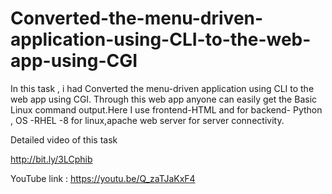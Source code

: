 # Converted-the-menu-driven-application-using-CLI-to-the-web-app-using-CGI

In this task , i had Converted the menu-driven application using CLI to the web app using CGI. Through this web app anyone can easily get the Basic Linux command output.Here I use frontend-HTML and for backend- Python , OS -RHEL -8 for linux,apache web server for server connectivity.

Detailed video of this task 

http://bit.ly/3LCphib

YouTube link : https://youtu.be/Q_zaTJaKxF4

